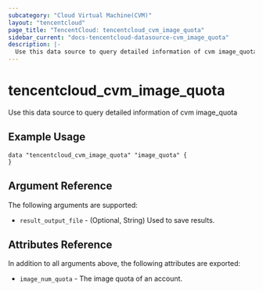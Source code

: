 ```yaml
---
subcategory: "Cloud Virtual Machine(CVM)"
layout: "tencentcloud"
page_title: "TencentCloud: tencentcloud_cvm_image_quota"
sidebar_current: "docs-tencentcloud-datasource-cvm_image_quota"
description: |-
  Use this data source to query detailed information of cvm image_quota
---
```


# tencentcloud_cvm_image_quota

Use this data source to query detailed information of cvm image_quota

## Example Usage

```hcl
data "tencentcloud_cvm_image_quota" "image_quota" {
}
```

## Argument Reference

The following arguments are supported:

* `result_output_file` - (Optional, String) Used to save results.

## Attributes Reference

In addition to all arguments above, the following attributes are exported:

* `image_num_quota` - The image quota of an account.



